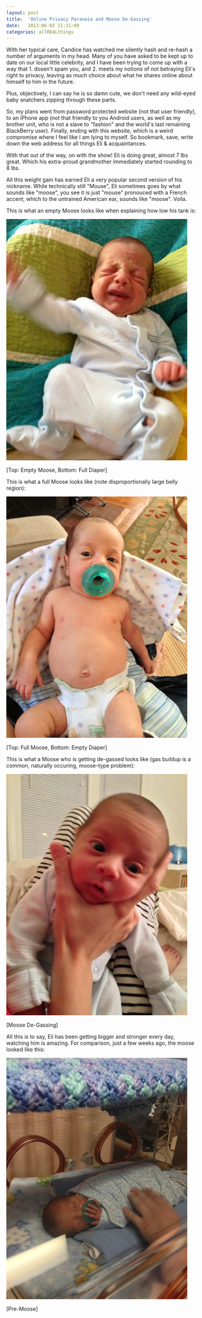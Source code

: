 ```yaml
---
layout: post
title:  'Online Privacy Paranoia and Moose De-Gassing'
date:   2013-06-02 11:31:00
categories: allREALthings
---
```


With her typical care, Candice has watched me silently hash and re-hash a number of arguments in my head.  Many of you have asked to be kept up to date on our local little celebrity, and I have been trying to come up with a way that 1. dosen't spam you, and 2. meets my notions of not betraying Eli's right to privacy, leaving as much choice about what he shares online about himself to him in the future.

Plus, objectively, I can say he is so damn cute, we don't need any wild-eyed baby snatchers zipping through these parts.

So, my plans went from password protected website (not that user friendly), to an iPhone app (not that friendly to you Android users, as well as my brother unit, who is not a slave to "fashion" and the world's last remaining BlackBerry user).  Finally, ending with this website, which is a weird compromise where I feel like I am lying to myself.  So bookmark, save, write down the web address for all things Eli &amp; acquaintances.

With that out of the way, on with the show!  Eli is doing great, almost 7 lbs great.  Which his extra-proud grandmother immediately started rounding to 8 lbs. 

All this weight gain has earned Eli a very popular second version of his nickname.  While technically still "Mouse", Eli sometimes goes by what sounds like "moose", you see it is just "mouse" pronouced with a French accent, which to the untrained American ear, sounds like "moose".  Voila.

This is what an empty Moose looks like when explaining how low his tank is:

![Empty Moose](/images/IMG_3480.jpg "Empty Moose")

\[Top: Empty Moose, Bottom: Full Diaper\]


This is what a full Moose looks like (note disproportionally large belly region):

![Full Moose](/images/IMG_3489.jpg "Full Moose")

\[Top: Full Moose, Bottom: Empty Diaper\]


This is what a Moose who is getting de-gassed looks like (gas buildup is a common, naturally occuring, moose-type problem):

![Moose De-Gassing](/images/IMG_3447.jpg "Moose De-Gassing")

\[Moose De-Gassing\]


All this is to say, Eli has been getting bigger and stronger every day, watching him is amazing.  For comparison, just a few weeks ago, the moose looked like this:

![Pre-Moose](/images/IMG_2996.jpg "Pre-Moose")

\[Pre-Moose\]
